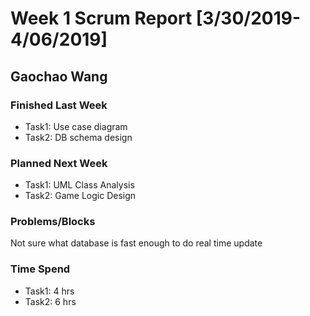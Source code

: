 # Week 1 Scrum Report [3/30/2019-4/06/2019]

## Gaochao Wang

### Finished Last Week 
- Task1: Use case diagram
- Task2: DB schema design

### Planned Next Week 
- Task1: UML Class Analysis
- Task2: Game Logic Design

### Problems/Blocks
Not sure what database is fast enough to do real time update

### Time Spend
- Task1: 4 hrs
- Task2: 6 hrs
